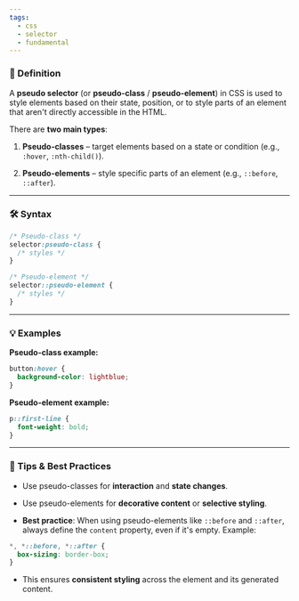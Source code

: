 ```yaml
---
tags:
  - css
  - selector
  - fundamental
---
```


### 📖 Definition

A **pseudo selector** (or **pseudo-class** / **pseudo-element**) in CSS is used to style elements based on their state, position, or to style parts of an element that aren't directly accessible in the HTML.

There are **two main types**:

1. **Pseudo-classes** – target elements based on a state or condition (e.g., `:hover`, `:nth-child()`).
    
2. **Pseudo-elements** – style specific parts of an element (e.g., `::before`, `::after`).
    

---

### 🛠️ Syntax

```css
/* Pseudo-class */
selector:pseudo-class {
  /* styles */
}

/* Pseudo-element */
selector::pseudo-element {
  /* styles */
}
```

---

### 💡 Examples

**Pseudo-class example:**

```css
button:hover {
  background-color: lightblue;
}
```

**Pseudo-element example:**

```css
p::first-line {
  font-weight: bold;
}
```

---

### 📝 Tips & Best Practices

- Use pseudo-classes for **interaction** and **state changes**.
    
- Use pseudo-elements for **decorative content** or **selective styling**.
    
- **Best practice**: When using pseudo-elements like `::before` and `::after`, always define the `content` property, even if it's empty. Example:
    

```css
*, *::before, *::after {
  box-sizing: border-box;
}
```

- This ensures **consistent styling** across the element and its generated content.